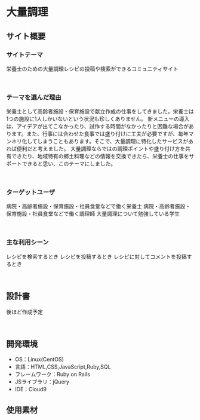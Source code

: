 # 大量調理
<!--​READMEを作成する際は、項目内の【補足説明】は削除して完成させてください。-->
## サイト概要
### サイトテーマ
栄養士のための大量調理レシピの投稿や検索ができるコミュニティサイト
<!-- 【補足説明】 -->
<!-- - 〜なコミュニティサイトorレビューサイトorSNS　と１文で記載する --> 
​
### テーマを選んだ理由
栄養士として高齢者施設・保育施設で献立作成の仕事をしてきました。栄養士は1つの施設に1人しかいないという状況も珍しくありません。
新メニューの導入は、アイデアが出てこなかったり、試作する時間がなかったりと困難な場合があります。また、行事には合わせた食事では盛り付けに工夫が必要ですが、毎年マンネリ化してしまうこともあります。そこで、大量調理に特化したサービスがあれば便利だと考えました。
大量調理ならではの調理ポイントや盛り付け方を共有できたり、地域特有の郷土料理などの情報を交換できたら、栄養士の仕事をサポートできると思い、このテーマにしました。
<!-- 【補足説明】 -->
<!-- - ですます調で記載しましょう。READMEファイルは企業様も見られます。 -->
<!-- - ３文以上記載しましょう。 -->

<!--　★テーマ理由を記載する際のポイント　-->
<!-- - 自分自身の背景の説明（このポートフォリオを作る前提を説明） -->
<!-- - 扱う題材が抱えている問題・課題の説明 -->
<!-- - ターゲットとするユーザーが持つであろう課題の説明（需要をアピールするため） -->
<!-- - 当問題を解決するために、このようなポートフォリオを制作してみようと考えました」という結び -->

<!-- ★記載例 -->
<!-- もともと料理が好きで、オリジナルレシピで料理を作ることが多いのですが、少しずつレシピが1パターンになってきており頭を悩ませていました。 -->
<!-- 身近に自分と同じように、料理を好んでする友人がいないため困っていた所、他の人がどのようなレシピで作っているのかを知れるサービスがあれば便利だと考えました。 -->
<!-- また料理好きな人だけでなく、日々料理を作る必要があるがレシピに困っている人の助けにもなると考え、このテーマにしました。 -->
​
### ターゲットユーザ
病院・高齢者施設・保育施設・社員食堂などで働く栄養士
病院・高齢者施設・保育施設・社員食堂などで働く調理師
大量調理について勉強している学生

<!-- 【補足説明】 -->
<!-- - 〜な人という記載方法で、2つ以上記載しましょう -->
<!-- - テーマ理由と矛盾のないターゲットを選出しましょう -->
<!-- - 実際にサービスを利用する立場であると想定しましょう  -->
​
### 主な利用シーン
レシピを検索するとき
レシピを投稿するとき
レシピに対してコメントを投稿するとき
<!-- 【補足説明】 -->
<!-- - 〜な時という記載方法で、2つ以上記載しましょう -->
​
## 設計書
後ほど作成予定
<!-- 【補足説明】 -->
<!-- - テーマ提出時点では不要です。 -->
<!-- - 当項目には「後ほど作成予定」と記載しましょう。 -->
​
## 開発環境
- OS：Linux(CentOS)
- 言語：HTML,CSS,JavaScript,Ruby,SQL
- フレームワーク：Ruby on Rails
- JSライブラリ：jQuery
- IDE：Cloud9
​
## 使用素材
<!-- - 外部サービスの画像素材・音声素材を使用した場合は、必ずサービス名とURLを明記してください。 -->
<!-- - アプリケーションの実装に使用したgem/bootstrapのリファレンスなどの記載は不要です。 -->
<!-- - 使用しない場合は、使用素材の項目をREADMEから削除してください。 -->
<!-- - 架空の団体・題材を前提にポートフォリオを制作する場合、下記のテンプレートを当項目内に記載しましょう。 -->
<!-- 【テンプレート】-->
<!-- 著作権を考慮し、架空のデータを扱う予定です。-->
<!--  なお今後、実在するデータを利用する際には、事前に著作権保持者と契約を結んだ上で利用します。 -->